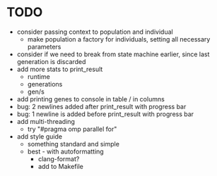 # TODO

- consider passing context to population and individual
  - make population a factory for individuals, setting all necessary parameters
- consider if we need to break from state machine earlier,
  since last generation is discarded
- add more stats to print_result
  - runtime
  - generations
  - gen/s
- add printing genes to console in table / in columns
- bug: 2 newlines added after print_result with progress bar
- bug: 1 newline is added before print_result with progress bar
- add multi-threading
  - try "#pragma omp parallel for"
- add style guide
  - something standard and simple
  - best - with autoformatting
    - clang-format?
    - add to Makefile
